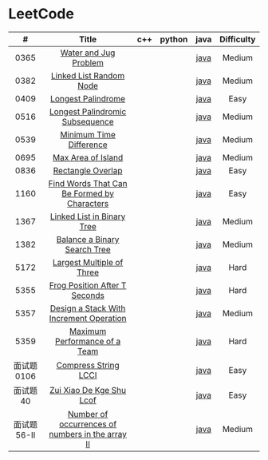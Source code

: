 LeetCode
========
 

| # | Title | c++ | python | java | Difficulty |
| :-------------: | :---------------: | :------------------: | :--------------------: | :--------------------: | :--------------------: |
|0365|[Water and Jug Problem](https://leetcode-cn.com/problems/water-and-jug-problem/)| | |[java](./365/365.java)|Medium|
|0382|[Linked List Random Node](https://leetcode-cn.com/problems/linked-list-random-node/)| | |[java](./382/382.java)|Medium|
|0409|[Longest Palindrome](https://leetcode-cn.com/problems/longest-palindrome/)| | |[java](./409/409.java)|Easy|
|0516|[Longest Palindromic Subsequence](https://leetcode-cn.com/problems/longest-palindromic-subsequence/)| | |[java](./516/516.java)|Medium|
|0539|[Minimum Time Difference](https://leetcode-cn.com/problems/minimum-time-difference/)| | |[java](./539/539.java)|Medium|
|0695|[Max Area of Island](https://leetcode-cn.com/problems/max-area-of-island/)| | |[java](./695/695.java)|Medium|
|0836|[Rectangle Overlap](https://leetcode-cn.com/problems/rectangle-overlap/)| | |[java](./836/836.java)|Easy|
|1160|[Find Words That Can Be Formed by Characters](https://leetcode-cn.com/problems/find-words-that-can-be-formed-by-characters/)| | |[java](./1160/1160.java)|Easy|
|1367|[Linked List in Binary Tree](https://leetcode-cn.com/problems/linked-list-in-binary-tree/)| | |[java](./1367/1367.java)|Medium|
|1382|[Balance a Binary Search Tree](https://leetcode-cn.com/problems/balance-a-binary-search-tree/)| | |[java](./1382/1382.java)|Medium|
|5172|[Largest Multiple of Three](https://leetcode-cn.com/contest/weekly-contest-177/problems/largest-multiple-of-three/) | | |[java](./5172/5172.java)|Hard|
|5355|[Frog Position After T Seconds](https://leetcode-cn.com/contest/weekly-contest-179/problems/frog-position-after-t-seconds/) | | |[java](./5355/5355.java)|Hard|
|5357|[Design a Stack With Increment Operation](https://leetcode-cn.com/contest/weekly-contest-180/problems/design-a-stack-with-increment-operation/) | | |[java](./5357/5357.java)|Medium|
|5359|[Maximum Performance of a Team](https://leetcode-cn.com/problems/maximum-performance-of-a-team/) | | |[java](./5359/5359_1.java)|Hard|
|面试题0106|[Compress String LCCI](https://leetcode-cn.com/problems/compress-string-lcci/) | | |[java](./面试题0106/0106.java)|Easy|
|面试题40|[Zui Xiao De Kge Shu Lcof](https://leetcode-cn.com/problems/zui-xiao-de-kge-shu-lcof/) | | |[java](./面试题40/40.java)|Easy|
|面试题56-II|[Number of occurrences of numbers in the array II](https://leetcode-cn.com/problems/shu-zu-zhong-shu-zi-chu-xian-de-ci-shu-ii-lcof/) | | |[java](./面试题56-II/56-II.java)|Medium|

